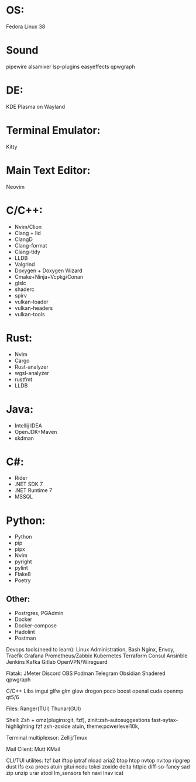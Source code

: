 # OS:

Fedora Linux 38

# Sound
pipewire
alsamixer
lsp-plugins
easyeffects
qpwgraph

# DE:

KDE Plasma on Wayland

# Terminal Emulator:

Kitty

# Main Text Editor:

Neovim

# C/C++:
<ul>
  <li>Nvim/Clion
  <li>Clang + lld
  <li>ClangD
  <li>Clang-format
  <li>Clang-tidy
  <li>LLDB
  <li>Valgrind 
  <li>Doxygen + Doxygen Wizard
  <li>Cmake+Ninja+Vcpkg/Conan
  <li>glslc
  <li>shaderc
  <li>spirv
  <li>vulkan-loader
  <li>vulkan-headers
  <li>vulkan-tools
</ul>

# Rust:
<ul>
  <li>Nvim
  <li>Cargo
  <li>Rust-analyzer
  <li>wgsl-analyzer
  <li>rustfmt
  <li>LLDB
</ul>

# Java:
<ul>
  <li>Intellij IDEA
  <li>OpenJDK+Maven
  <li>skdman
</ul>

# C#:
<ul>
  <li>Rider
  <li>.NET SDK 7
  <li>.NET Runtime 7
  <li>MSSQL
</ul>

# Python:
<ul>
  <li>Python
  <li>pip
  <li>pipx
  <li>Nvim
  <li>pyright
  <li>pylint
  <li>Flake8
  <li>Poetry
</ul>


## Other:
<ul>
  <li>Postrgres, PGAdmin
  <li>Docker
  <li>Docker-compose
  <li>Hadolint
  <li>Postman
</ul>

Devops tools(need to learn):
Linux Administration, Bash
Nginx, Envoy, Traefik
Grafana
Prometheus/Zabbix
Kubernetes
Terraform
Consul
Ansinble
Jenkins
Kafka
Gitlab
OpenVPN/Wireguard

Flatak:
JMeter
Discord
OBS
Podman
Telegram
Obsidian
Shadered
qpwgraph

C/C++ Libs
imgui
glfw
glm 
glew
drogon
poco 
boost 
openal
cuda
openmp
qt5/6

Files:
Ranger(TUI)
Thunar(GUI)

Shell:
Zsh + omz(plugins:git, fzf), zinit:zsh-autosuggestions fast-sytax-highlighting fzf zsh-zoxide atuin, theme:powerlevel10k, 

Terminal multiplexsor:
Zellij/Tmux

Mail Client:
Mutt
KMail

CLI/TUI utilites:
fzf
bat
iftop
iptraf
nload
aria2
btop
htop
nvtop
nvitop
ripgrep
dust
lfs
exa
procs
atuin
gitui
ncdu
tokei
zoxide
delta
httpie
diff-so-fancy
sad
zip
unzip
urar
atool
lm_sensors
feh
navi
lnav
icat
